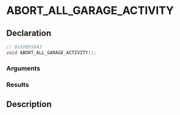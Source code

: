 # ABORT_ALL_GARAGE_ACTIVITY

## Declaration
```cpp
// 0x5DB95843
void ABORT_ALL_GARAGE_ACTIVITY();
```

### Arguments

### Results

## Description
